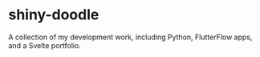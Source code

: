 # shiny-doodle
A collection of my development work, including Python, FlutterFlow apps, and a Svelte portfolio.
